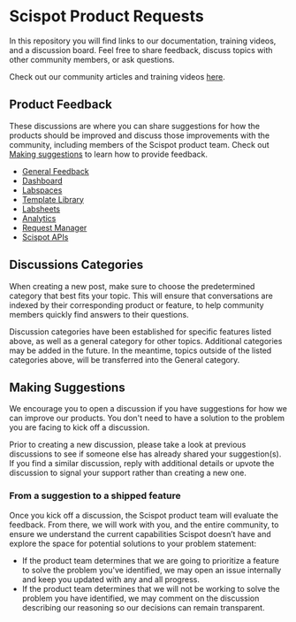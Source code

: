 # Scispot Product Requests

In this repository you will find links to our documentation, training videos, and a discussion board. Feel free to share feedback, discuss topics with other community members, or ask questions.

Check out our community articles and training videos [here](https://github.com/Scispot/product-talk/discussions/categories/scispot-education).

## Product Feedback

These discussions are where you can share suggestions for how the products should be improved and discuss those improvements with the community, including members of the Scispot product team. Check out [Making suggestions](#making-suggestions) to learn how to provide feedback.

- [General Feedback](https://github.com/Scispot/product-talk/discussions/categories/general-feedback)
- [Dashboard](https://github.com/Scispot/product-talk/discussions/categories/dashboard)
- [Labspaces](https://github.com/Scispot/product-talk/discussions/categories/labspaces)
- [Template Library](https://github.com/Scispot/product-talk/discussions/categories/template-library)
- [Labsheets](https://github.com/Scispot/product-talk/discussions/categories/labsheets)
- [Analytics](https://github.com/Scispot/product-talk/discussions/categories/analytics)
- [Request Manager](https://github.com/Scispot/product-talk/discussions/categories/request-manager)
- [Scispot APIs](https://github.com/Scispot/product-talk/discussions/categories/scispot-apis)

## Discussions Categories

When creating a new post, make sure to choose the predetermined category that best fits your topic. This will ensure that conversations are indexed by their corresponding product or feature, to help community members quickly find answers to their questions.

Discussion categories have been established for specific features listed above, as well as a general category for other topics. Additional categories may be added in the future. In the meantime, topics outside of the listed categories above, will be transferred into the General category.

## Making Suggestions

We encourage you to open a discussion if you have suggestions for how we can improve our products. You don't need to have a solution to the problem you are facing to kick off a discussion.

Prior to creating a new discussion, please take a look at previous discussions to see if someone else has already shared your suggestion(s). If you find a similar discussion, reply with additional details or upvote the discussion to signal your support rather than creating a new one.

### From a suggestion to a shipped feature

Once you kick off a discussion, the Scispot product team will evaluate the feedback. From there, we will work with you, and the entire community, to ensure we understand the current capabilities Scispot doesn’t have and explore the space for potential solutions to your problem statement:

- If the product team determines that we are going to prioritize a feature to solve the problem you've identified, we may open an issue internally and keep you updated with any and all progress.
- If the product team determines that we will not be working to solve the problem you have identified, we may comment on the discussion describing our reasoning so our decisions can remain transparent.
